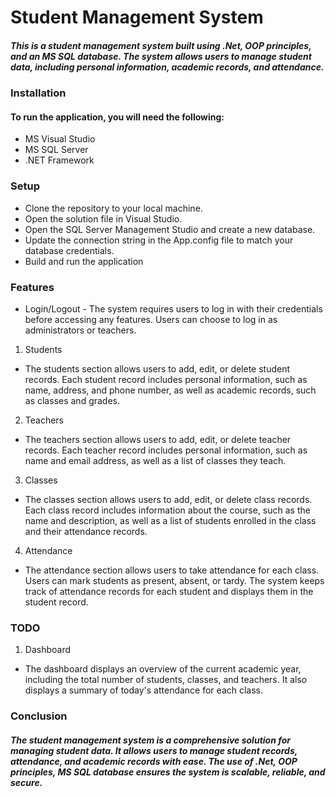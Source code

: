 # Student Management System
##### This is a student management system built using .Net, OOP principles, and an MS SQL database. The system allows users to manage student data, including personal information, academic records, and attendance.

### Installation
#### To run the application, you will need the following:

* MS Visual Studio
* MS SQL Server
* .NET Framework
### Setup
* Clone the repository to your local machine.
* Open the solution file in Visual Studio.
* Open the SQL Server Management Studio and create a new database.
* Update the connection string in the App.config file to match your database credentials.
* Build and run the application
### Features
* Login/Logout - The system requires users to log in with their credentials before accessing any features. Users can choose to log in as administrators or teachers.

1. Students
* The students section allows users to add, edit, or delete student records. Each student record includes personal information, such as name, address, and phone number, as well as academic records, such as classes and grades.

2. Teachers
* The teachers section allows users to add, edit, or delete teacher records. Each teacher record includes personal information, such as name and email address, as well as a list of classes they teach.

3. Classes
* The classes section allows users to add, edit, or delete class records. Each class record includes information about the course, such as the name and description, as well as a list of students enrolled in the class and their attendance records.

4. Attendance
* The attendance section allows users to take attendance for each class. Users can mark students as present, absent, or tardy. The system keeps track of attendance records for each student and displays them in the student record.

### TODO

1. Dashboard
* The dashboard displays an overview of the current academic year, including the total number of students, classes, and teachers. It also displays a summary of today's attendance for each class.

### Conclusion
##### The student management system is a comprehensive solution for managing student data. It allows users to manage student records, attendance, and academic records with ease. The use of .Net, OOP principles, MS SQL database ensures the system is scalable, reliable, and secure.</sub> 
